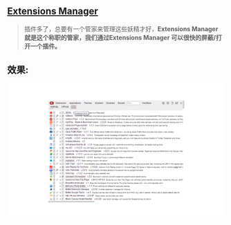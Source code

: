 ## [Extensions Manager](https://chrome.google.com/webstore/detail/extensions-manager-aka-sw/lpleipinonnoibneeejgjnoeekmbopbc)

> 插件多了，总要有一个管家来管理这些妖精才好，**Extensions Manager 就是这个称职的管家，我们通过Extensions Manager 可以很快的屏蔽\/打开一个插件。**



## 效果:

![](/assets/2Z8kRKAxzdcppHzZHR69kJ5Zo9gM4tJ3FnHRNmPFCdQs3zPJJ7yrKZfhNKol6jYLzTp1xIuo.webp)


